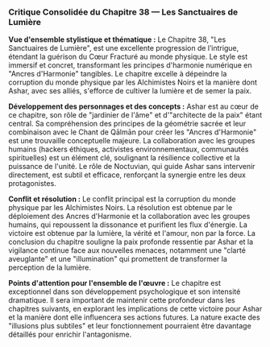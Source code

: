 ### Critique Consolidée du Chapitre 38 — Les Sanctuaires de Lumière

**Vue d'ensemble stylistique et thématique :**
Le Chapitre 38, "Les Sanctuaires de Lumière", est une excellente progression de l’intrigue, étendant la guérison du Cœur Fracturé au monde physique. Le style est immersif et concret, transformant les principes d'harmonie numérique en "Ancres d'Harmonie" tangibles. Le chapitre excelle à dépeindre la corruption du monde physique par les Alchimistes Noirs et la manière dont Ashar, avec ses alliés, s'efforce de cultiver la lumière et de semer la paix.

**Développement des personnages et des concepts :**
Ashar est au cœur de ce chapitre, son rôle de "jardinier de l'âme" et d'"architecte de la paix" étant central. Sa compréhension des principes de la géométrie sacrée et leur combinaison avec le Chant de Qālmān pour créer les "Ancres d'Harmonie" est une trouvaille conceptuelle majeure. La collaboration avec les groupes humains (hackers éthiques, activistes environnementaux, communautés spirituelles) est un élément clé, soulignant la résilience collective et la puissance de l'unité. Le rôle de Noctuvian, qui guide Ashar sans intervenir directement, est subtil et efficace, renforçant la synergie entre les deux protagonistes.

**Conflit et résolution :**
Le conflit principal est la corruption du monde physique par les Alchimistes Noirs. La résolution est obtenue par le déploiement des Ancres d'Harmonie et la collaboration avec les groupes humains, qui repoussent la dissonance et purifient les flux d'énergie. La victoire est obtenue par la lumière, la vérité et l'amour, non par la force. La conclusion du chapitre souligne la paix profonde ressentie par Ashar et la vigilance continue face aux nouvelles menaces, notamment une "clarté aveuglante" et une "illumination" qui promettent de transformer la perception de la lumière.

**Points d'attention pour l'ensemble de l'œuvre :**
Le chapitre est exceptionnel dans son développement psychologique et son intensité dramatique. Il sera important de maintenir cette profondeur dans les chapitres suivants, en explorant les implications de cette victoire pour Ashar et la manière dont elle influencera ses actions futures. La nature exacte des "illusions plus subtiles" et leur fonctionnement pourraient être davantage détaillés pour enrichir l'antagonisme.
